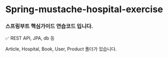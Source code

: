# Spring-mustache-hospital-exercise

### 스프링부트 핵심가이드 연습코드 입니다.

✅ REST API, JPA, db 등

Article, Hospital, Book, User, Product 폴더가 있습니다.
